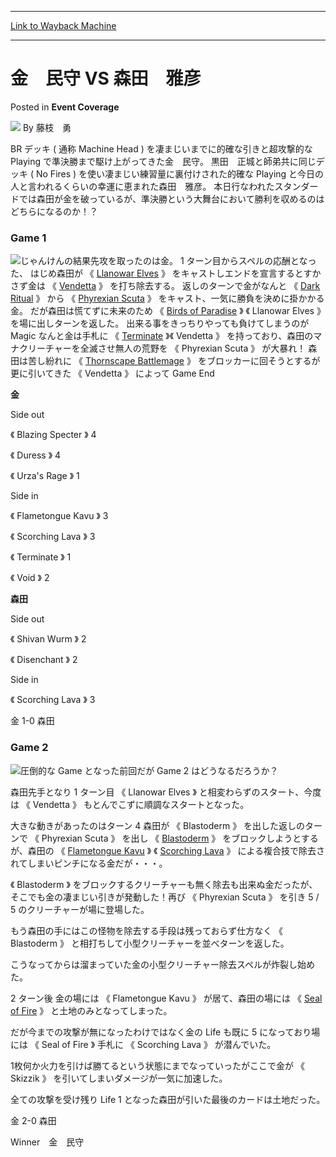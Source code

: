 
---
[Link to Wayback Machine](https://web.archive.org/web/20200929015602/https://magic.wizards.com/en/articles/archive/event-coverage/%E9%87%91%E3%80%80%E6%B0%91%E5%AE%88-vs-%E6%A3%AE%E7%94%B0%E3%80%80%E9%9B%85%E5%BD%A6-2000-01-01)

[_metadata_:author]:- "藤枝　勇"
[_metadata_:description]:- "BR デッキ ( 通称 Machine Head ) を凄まじいまでに的確な引きと超攻撃的な Playing で準決勝まで駆け上がってきた金　民守。 黒田　正城と師弟共に同じデッキ ( No Fires ) を使い凄まじい練習量に裏付けされた的確な Playing と今日の人と言われるくらいの幸運に恵まれた森田　雅彦。 本日行なわれたスタンダードでは森田が金を破っているが、準決勝という大舞台において勝利を収めるのはどちらになるのか！？"
[_metadata_:generator]:- "Drupal 7 (http://drupal.org)"
[_metadata_:node]:- "759841"
[_metadata_:publish_date]:- "2000-01-01"
[_metadata_:source]:- "div-main-content"
[_metadata_:title]:- "金　民守 VS 森田　雅彦"
[_metadata_:wayback_capture_timestamp]:- "2020-09-29 01:56:02"
[_metadata_:wayback_raw_url]:- "https://web.archive.org/web/20200929015602id_/https://magic.wizards.com/en/articles/archive/event-coverage/%E9%87%91%E3%80%80%E6%B0%91%E5%AE%88-vs-%E6%A3%AE%E7%94%B0%E3%80%80%E9%9B%85%E5%BD%A6-2000-01-01"
[_metadata_:wayback_url]:- "https://magic.wizards.com/en/articles/archive/event-coverage/%E9%87%91%E3%80%80%E6%B0%91%E5%AE%88-vs-%E6%A3%AE%E7%94%B0%E3%80%80%E9%9B%85%E5%BD%A6-2000-01-01"
---


金　民守 VS 森田　雅彦
=============



 Posted in **Event Coverage**







![](https://media.magic.wizards.com/styles/auth_small/public/generic-avatar-150_493.png)
By 藤枝　勇











BR デッキ ( 通称 Machine Head ) を凄まじいまでに的確な引きと超攻撃的な Playing で準決勝まで駆け上がってきた金　民守。
黒田　正城と師弟共に同じデッキ ( No Fires ) を使い凄まじい練習量に裏付けされた的確な Playing と今日の人と言われるくらいの幸運に恵まれた森田　雅彦。
本日行なわれたスタンダードでは森田が金を破っているが、準決勝という大舞台において勝利を収めるのはどちらになるのか！？


### Game 1


![](https://media.magic.wizards.com/image_legacy_migration/sideboard/images/JPNAT01/313F.jpg)じゃんけんの結果先攻を取ったのは金。
1 ターン目からスペルの応酬となった、 はじめ森田が 《 [Llanowar Elves](http://gatherer.wizards.com/Pages/Card/Details.aspx?name=Llanowar+Elves) 》 をキャストしエンドを宣言するとすかさず金は 《 [Vendetta](http://gatherer.wizards.com/Pages/Card/Details.aspx?name=Vendetta) 》 を打ち除去する。
返しのターンで金がなんと 《 [Dark Ritual](http://gatherer.wizards.com/Pages/Card/Details.aspx?name=Dark+Ritual) 》 から 《 [Phyrexian Scuta](http://gatherer.wizards.com/Pages/Card/Details.aspx?name=Phyrexian+Scuta) 》 をキャスト、一気に勝負を決めに掛かかる金。
だが森田は慌てずに未来のため 《 [Birds of Paradise](http://gatherer.wizards.com/Pages/Card/Details.aspx?name=Birds+of+Paradise) 》 《 Llanowar Elves 》 を場に出しターンを返した。
出来る事をきっちりやっても負けてしまうのが Magic なんと金は手札に 《 [Terminate](http://gatherer.wizards.com/Pages/Card/Details.aspx?name=Terminate) 》《 Vendetta 》 を持っており、森田のマナクリーチャーを全滅させ無人の荒野を 《 Phyrexian Scuta 》 が大暴れ！
森田は苦し紛れに 《 [Thornscape Battlemage](http://gatherer.wizards.com/Pages/Card/Details.aspx?name=Thornscape+Battlemage) 》 をブロッカーに回そうとするが更に引いてきた 《 Vendetta 》 によって Game End


**金** 


Side out  

《 Blazing Specter 》 4  

《 Duress 》 4  

《 Urza's Rage 》 1


Side in  

《 Flametongue Kavu 》 3  

《 Scorching Lava 》 3  

《 Terminate 》 1  

《 Void 》 2


**森田** 


Side out  

《 Shivan Wurm 》 2  

《 Disenchant 》 2


Side in  

《 Scorching Lava 》 3


金 1-0 森田


### Game 2


![](https://media.magic.wizards.com/image_legacy_migration/sideboard/images/JPNAT01/343F.jpg)圧倒的な Game となった前回だが Game 2 はどうなるだろうか？


森田先手となり 1 ターン目 《 Llanowar Elves 》 と相変わらずのスタート、今度は 《 Vendetta 》 もとんでこずに順調なスタートとなった。  

大きな動きがあったのはターン 4 森田が 《 Blastoderm 》 を出した返しのターンで 《 Phyrexian Scuta 》 を出し 《 [Blastoderm](http://gatherer.wizards.com/Pages/Card/Details.aspx?name=Blastoderm) 》 をブロックしようとするが、森田の 《 [Flametongue Kavu](http://gatherer.wizards.com/Pages/Card/Details.aspx?name=Flametongue+Kavu) 》 《 [Scorching Lava](http://gatherer.wizards.com/Pages/Card/Details.aspx?name=Scorching+Lava) 》 による複合技で除去されてしまいピンチになる金だが・・・。  

 《 Blastoderm 》 をブロックするクリーチャーも無く除去も出来ぬ金だったが、そこでも金の凄まじい引きが発動した！再び 《 Phyrexian Scuta 》 を引き 5 / 5 のクリーチャーが場に登場した。  

もう森田の手にはこの怪物を除去する手段は残っておらず仕方なく 《 Blastoderm 》 と相打ちして小型クリーチャーを並べターンを返した。  

こうなってからは溜まっていた金の小型クリーチャー除去スペルが炸裂し始めた。  

2 ターン後 金の場には 《 Flametongue Kavu 》 が居て、森田の場には 《 [Seal of Fire](http://gatherer.wizards.com/Pages/Card/Details.aspx?name=Seal+of+Fire) 》 と土地のみとなってしまった。  

だが今までの攻撃が無になったわけではなく金の Life も既に 5 になっており場には 《 Seal of Fire 》 手札に 《 Scorching Lava 》 が潜んでいた。  

1枚何か火力を引けば勝てるという状態にまでなっていったがここで金が 《 Skizzik 》 を引いてしまいダメージが一気に加速した。  

全ての攻撃を受け残り Life 1 となった森田が引いた最後のカードは土地だった。


金 2-0 森田 


Winner　金　民守







